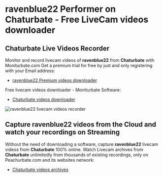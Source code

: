 # ravenblue22 Performer on Chaturbate - Free LiveCam videos downloader

## Chaturbate Live Videos Recorder

Monitor and record livecam videos of **ravenblue22** from **Chaturbate** with Moniturbate.com
Get a premium trial for free by just and only registering with your Email address:
* [ravenblue22 Premium videos downloader](https://moniturbate.com/request-demo-licence-key.html)

Free livecam videos downloader - Moniturbate Software:
* [Chaturbate videos downloader](https://moniturbate.com/moniturbate-download-software.html)

![ravenblue22 livecam videos recorder](https://peachurnet.com/templates/moniturbate-software.png)


## Capture ravenblue22 videos from the Cloud and watch your recordings on Streaming

Without the need of downloading a software, capture **ravenblue22** livecam videos from **Chaturbate** 100% online.
Watch Livecam archives from **Chaturbate** unlimitedly from thousands of existing recordings, only on Peachurbate.com and its websites network:
* [Chaturbate videos archives](https://peachurnet.com/)